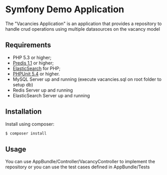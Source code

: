Symfony Demo Application
========================

The "Vacancies Application" is an application that provides a repository to handle crud operations using multiple datasources on the vacancy model  

Requirements
------------

  * PHP 5.3 or higher;
  * [Predis 1.1](https://github.com/nrk/predis) or higher;
  * [ElasticSearch](https://github.com/elastic/elasticsearch-php) for PHP;
  * [PHPUnit 5.4](https://github.com/sebastianbergmann/phpunit) or higher.
  * MySQL Server up and running (execute vacancies.sql on root folder to setup db)
  * Redis Server up and running
  * ElasticSearch Server up and running

Installation
------------


Install using composer:

```bash
$ composer install
```

Usage
-----

You can use AppBundle/Controller/VacancyController to implement the repository or you can use the test cases defined in AppBundle/Tests 